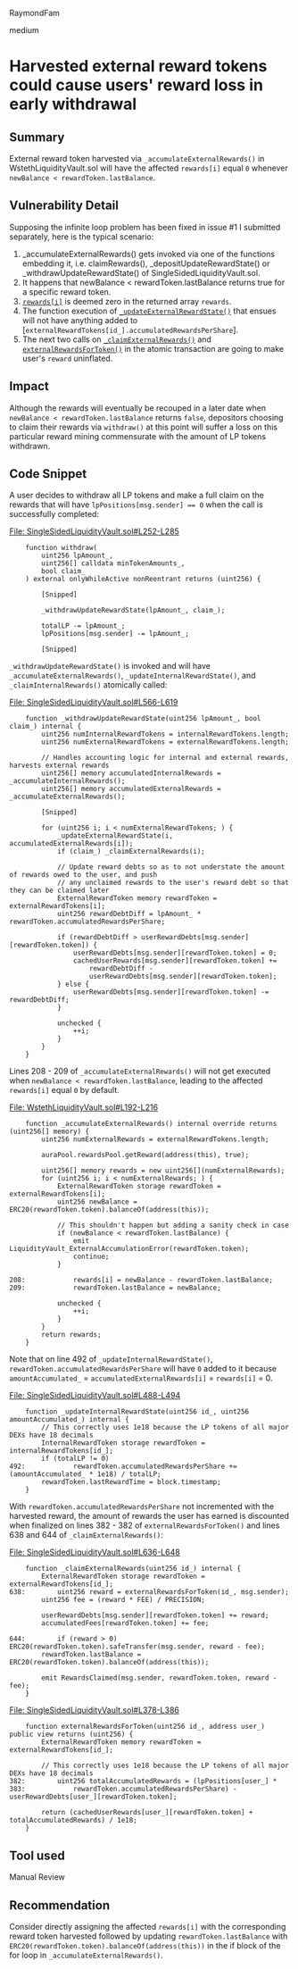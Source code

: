 RaymondFam

medium

# Harvested external reward tokens could cause users' reward loss in early withdrawal

## Summary
External reward token harvested via `_accumulateExternalRewards()` in WstethLiquidityVault.sol will have the affected `rewards[i]` equal `0` whenever `newBalance < rewardToken.lastBalance`. 

## Vulnerability Detail
Supposing the infinite loop problem has been fixed in issue #1 I submitted separately, here is the typical scenario:

1. _accumulateExternalRewards() gets invoked via one of the functions embedding it, i.e. claimRewards(), _depositUpdateRewardState() or _withdrawUpdateRewardState() of SingleSidedLiquidityVault.sol.
2. It happens that newBalance < rewardToken.lastBalance returns true for a specific reward token.
3. [`rewards[i]`](https://github.com/sherlock-audit/2023-02-olympus/blob/main/src/policies/lending/WstethLiquidityVault.sol#L208) is deemed zero in the returned array `rewards`.
4. The function execution of [`_updateExternalRewardState()`](https://github.com/sherlock-audit/2023-02-olympus/blob/main/src/policies/lending/abstracts/SingleSidedLiquidityVault.sol#L496-L502) that ensues will not have anything added to [`externalRewardTokens[id_].accumulatedRewardsPerShare`].
5. The next two calls on [`_claimExternalRewards()`](https://github.com/sherlock-audit/2023-02-olympus/blob/main/src/policies/lending/abstracts/SingleSidedLiquidityVault.sol#L636-L648) and [`externalRewardsForToken()`](https://github.com/sherlock-audit/2023-02-olympus/blob/main/src/policies/lending/abstracts/SingleSidedLiquidityVault.sol#L382-L383) in the atomic transaction are going to make user's `reward` uninflated.

## Impact
Although the rewards will eventually be recouped in a later date when `newBalance < rewardToken.lastBalance` returns `false`, depositors choosing to claim their rewards via `withdraw()` at this point will suffer a loss on this particular reward mining commensurate with the amount of LP tokens withdrawn. 

## Code Snippet
A user decides to withdraw all LP tokens and make a full claim on the rewards that will have `lpPositions[msg.sender] == 0` when the call is successfully completed:

[File: SingleSidedLiquidityVault.sol#L252-L285](https://github.com/sherlock-audit/2023-02-olympus/blob/main/src/policies/lending/abstracts/SingleSidedLiquidityVault.sol#L252-L285)

```solidity
    function withdraw(
        uint256 lpAmount_,
        uint256[] calldata minTokenAmounts_,
        bool claim_
    ) external onlyWhileActive nonReentrant returns (uint256) {

        [Snipped]

        _withdrawUpdateRewardState(lpAmount_, claim_);

        totalLP -= lpAmount_;
        lpPositions[msg.sender] -= lpAmount_;

        [Snipped]
```
`_withdrawUpdateRewardState()` is invoked and will have `_accumulateExternalRewards()`, `_updateInternalRewardState()`, and `_claimInternalRewards()` atomically called:

[File: SingleSidedLiquidityVault.sol#L566-L619](https://github.com/sherlock-audit/2023-02-olympus/blob/main/src/policies/lending/abstracts/SingleSidedLiquidityVault.sol#L566-L619)

```solidity
    function _withdrawUpdateRewardState(uint256 lpAmount_, bool claim_) internal {
        uint256 numInternalRewardTokens = internalRewardTokens.length;
        uint256 numExternalRewardTokens = externalRewardTokens.length;

        // Handles accounting logic for internal and external rewards, harvests external rewards
        uint256[] memory accumulatedInternalRewards = _accumulateInternalRewards();
        uint256[] memory accumulatedExternalRewards = _accumulateExternalRewards();

        [Snipped]

        for (uint256 i; i < numExternalRewardTokens; ) {
            _updateExternalRewardState(i, accumulatedExternalRewards[i]);
            if (claim_) _claimExternalRewards(i);

            // Update reward debts so as to not understate the amount of rewards owed to the user, and push
            // any unclaimed rewards to the user's reward debt so that they can be claimed later
            ExternalRewardToken memory rewardToken = externalRewardTokens[i];
            uint256 rewardDebtDiff = lpAmount_ * rewardToken.accumulatedRewardsPerShare;

            if (rewardDebtDiff > userRewardDebts[msg.sender][rewardToken.token]) {
                userRewardDebts[msg.sender][rewardToken.token] = 0;
                cachedUserRewards[msg.sender][rewardToken.token] +=
                    rewardDebtDiff -
                    userRewardDebts[msg.sender][rewardToken.token];
            } else {
                userRewardDebts[msg.sender][rewardToken.token] -= rewardDebtDiff;
            }

            unchecked {
                ++i;
            }
        }
    }
```
Lines 208 - 209 of `_accumulateExternalRewards()` will not get executed when `newBalance < rewardToken.lastBalance`, leading to the affected `rewards[i]` equal `0` by default. 

[File: WstethLiquidityVault.sol#L192-L216](https://github.com/sherlock-audit/2023-02-olympus/blob/main/src/policies/lending/WstethLiquidityVault.sol#L192-L216)

```solidity
    function _accumulateExternalRewards() internal override returns (uint256[] memory) {
        uint256 numExternalRewards = externalRewardTokens.length;

        auraPool.rewardsPool.getReward(address(this), true);

        uint256[] memory rewards = new uint256[](numExternalRewards);
        for (uint256 i; i < numExternalRewards; ) {
            ExternalRewardToken storage rewardToken = externalRewardTokens[i];
            uint256 newBalance = ERC20(rewardToken.token).balanceOf(address(this));

            // This shouldn't happen but adding a sanity check in case
            if (newBalance < rewardToken.lastBalance) {
                emit LiquidityVault_ExternalAccumulationError(rewardToken.token);
                continue;
            }

208:            rewards[i] = newBalance - rewardToken.lastBalance;
209:            rewardToken.lastBalance = newBalance;

            unchecked {
                ++i;
            }
        }
        return rewards;
    }
```
Note that on line 492 of `_updateInternalRewardState()`, `rewardToken.accumulatedRewardsPerShare` will have `0` added to it because `amountAccumulated_` = `accumulatedExternalRewards[i]` = `rewards[i]` = 0.

[File: SingleSidedLiquidityVault.sol#L488-L494](https://github.com/sherlock-audit/2023-02-olympus/blob/main/src/policies/lending/abstracts/SingleSidedLiquidityVault.sol#L488-L494)

```solidity
    function _updateInternalRewardState(uint256 id_, uint256 amountAccumulated_) internal {
        // This correctly uses 1e18 because the LP tokens of all major DEXs have 18 decimals
        InternalRewardToken storage rewardToken = internalRewardTokens[id_];
        if (totalLP != 0)
492:            rewardToken.accumulatedRewardsPerShare += (amountAccumulated_ * 1e18) / totalLP;
        rewardToken.lastRewardTime = block.timestamp;
    }
```
With `rewardToken.accumulatedRewardsPerShare` not incremented with the harvested reward, the amount of rewards the user has earned is discounted when finalized on lines 382 - 382 of `externalRewardsForToken()` and lines 638 and 644 of `_claimExternalRewards()`:

[File: SingleSidedLiquidityVault.sol#L636-L648](https://github.com/sherlock-audit/2023-02-olympus/blob/main/src/policies/lending/abstracts/SingleSidedLiquidityVault.sol#L636-L648)

```solidity
    function _claimExternalRewards(uint256 id_) internal {
        ExternalRewardToken storage rewardToken = externalRewardTokens[id_];
638:        uint256 reward = externalRewardsForToken(id_, msg.sender);
        uint256 fee = (reward * FEE) / PRECISION;

        userRewardDebts[msg.sender][rewardToken.token] += reward;
        accumulatedFees[rewardToken.token] += fee;

644:        if (reward > 0) ERC20(rewardToken.token).safeTransfer(msg.sender, reward - fee);
        rewardToken.lastBalance = ERC20(rewardToken.token).balanceOf(address(this));

        emit RewardsClaimed(msg.sender, rewardToken.token, reward - fee);
    }
```
[File: SingleSidedLiquidityVault.sol#L378-L386](https://github.com/sherlock-audit/2023-02-olympus/blob/main/src/policies/lending/abstracts/SingleSidedLiquidityVault.sol#L378-L386)

```solidity
    function externalRewardsForToken(uint256 id_, address user_) public view returns (uint256) {
        ExternalRewardToken memory rewardToken = externalRewardTokens[id_];

        // This correctly uses 1e18 because the LP tokens of all major DEXs have 18 decimals
382:        uint256 totalAccumulatedRewards = (lpPositions[user_] *
383:            rewardToken.accumulatedRewardsPerShare) - userRewardDebts[user_][rewardToken.token];

        return (cachedUserRewards[user_][rewardToken.token] + totalAccumulatedRewards) / 1e18;
    }
```
## Tool used

Manual Review

## Recommendation
Consider directly assigning the affected `rewards[i]` with the corresponding reward token harvested followed by updating `rewardToken.lastBalance` with `ERC20(rewardToken.token).balanceOf(address(this))` in the if block of the for loop in `_accumulateExternalRewards()`.